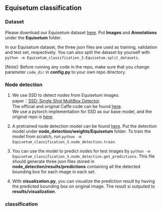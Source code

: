 ## Equisetum classification

### Dataset
Please download our Equisetum dataset [here](). Put **Images** and **Annotations** under the **Equisetum** folder.

In our Equisetum dataset, the three json files are used as training, validation and test set, respectively. You can also split the dataset by yourself with `python -m Equisetum_classification_3.Equisetum.split_datasets`.

[Note]: Before running any code in the repo, make sure that you change parameter `code_dir` in **config.py** to your own repo directory.

### Node detection
1. We use SSD to detect nodes from Equisetum images.  
paper：[SSD: Single Shot MultiBox Detector](https://arxiv.org/pdf/1512.02325.pdf).  
The official and original Caffe code can be found [here](https://github.com/weiliu89/caffe/tree/ssd).  
We use a pytorch implementation for SSD as our base model, and the original repo is [here](https://github.com/amdegroot/ssd.pytorch).

2. A pretrained node detection model can be found [here](). Put the detection model under **node_detection/weights/Equisetum** folder. To train the model from scratch, run `python -m Equisetum_classification_3.node_detection.train`.

3. You can use the model to predict nodes for test images by `python -m Equisetum_classification_3.node_detection.get_predictions`. This file should generate three json files stored in **node_detection/results/predictions** containing all the detected bounding box for each image in each set. 

4. With **visualization.py**, you can visualize the prediction result by having the predicted bounding box on original image. The result si outputed to **results/visualization**.

### classification

